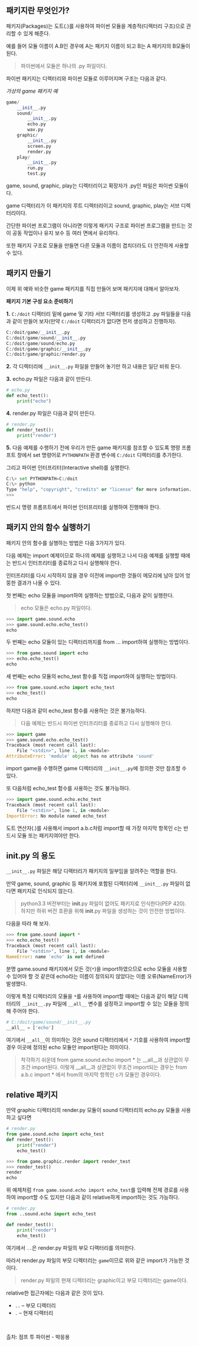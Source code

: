 ## **패키지란 무엇인가?**

패키지(Packages)는 도트(.)를 사용하여 파이썬 모듈을 계층적(디렉터리 구조)으로 관리할 수 있게 해준다.

예를 들어 모듈 이름이 A.B인 경우에 A는 패키지 이름이 되고 B는 A 패키지의 B모듈이 된다.

> 파이썬에서 모듈은 하나의 .py 파일이다.
> 

파이썬 패키지는 디렉터리와 파이썬 모듈로 이루어지며 구조는 다음과 같다.

*가상의 game 패키지 예*

```python
game/
    __init__.py
    sound/
        __init__.py
        echo.py
        wav.py
    graphic/
        __init__.py
        screen.py
        render.py
    play/
        __init__.py
        run.py
        test.py
```

game, sound, graphic, play는 디렉터리이고 확장자가 .py인 파일은 파이썬 모듈이다.

game 디렉터리가 이 패키지의 루트 디렉터리이고 sound, graphic, play는 서브 디렉터리이다.

간단한 파이썬 프로그램이 아니라면 이렇게 패키지 구조로 파이썬 프로그램을 만드는 것이 공동 작업이나 유지 보수 등 여러 면에서 유리하다.

또한 패키지 구조로 모듈을 만들면 다른 모듈과 이름이 겹치더라도 더 안전하게 사용할 수 있다.

## **패키지 만들기**

이제 위 예와 비슷한 game 패키지를 직접 만들어 보며 패키지에 대해서 알아보자.

**패키지 기본 구성 요소 준비하기**

**1.** `C:/doit` 디렉터리 밑에 game 및 기타 서브 디렉터리를 생성하고 .py 파일들을 다음과 같이 만들어 보자(만약 `C:/doit` 디렉터리가 없다면 먼저 생성하고 진행하자).

```python
C:/doit/game/__init__.py
C:/doit/game/sound/__init__.py
C:/doit/game/sound/echo.py
C:/doit/game/graphic/__init__.py
C:/doit/game/graphic/render.py
```

**2.** 각 디렉터리에 `__init__.py` 파일을 만들어 놓기만 하고 내용은 일단 비워 둔다.

**3.** echo.py 파일은 다음과 같이 만든다.

```python
# echo.py
def echo_test():
    print("echo")
```

**4.** render.py 파일은 다음과 같이 만든다.

```python
# render.py
def render_test():
    print("render")
```

**5.** 다음 예제를 수행하기 전에 우리가 만든 game 패키지를 참조할 수 있도록 명령 프롬프트 창에서 set 명령어로 `PYTHONPATH` 환경 변수에 `C:/doit` 디렉터리를 추가한다.

그리고 파이썬 인터프리터(Interactive shell)를 실행한다.

```python
C:\> set PYTHONPATH=C:/doit
C:\> python
Type "help", "copyright", "credits" or "license" for more information.
>>>
```

반드시 명령 프롬프트에서 파이썬 인터프리터를 실행하여 진행해야 한다.

## **패키지 안의 함수 실행하기**

패키지 안의 함수를 실행하는 방법은 다음 3가지가 있다.

다음 예제는 import 예제이므로 하나의 예제를 실행하고 나서 다음 예제를 실행할 때에는 반드시 인터프리터를 종료하고 다시 실행해야 한다.

인터프리터를 다시 시작하지 않을 경우 이전에 import한 것들이 메모리에 남아 있어 엉뚱한 결과가 나올 수 있다.

첫 번째는 echo 모듈을 import하여 실행하는 방법으로, 다음과 같이 실행한다.

> echo 모듈은 echo.py 파일이다.
> 

```python
>>> import game.sound.echo
>>> game.sound.echo.echo_test()
echo
```

두 번째는 echo 모듈이 있는 디렉터리까지를 from ... import하여 실행하는 방법이다.

```python
>>> from game.sound import echo
>>> echo.echo_test()
echo
```

세 번째는 echo 모듈의 echo_test 함수를 직접 import하여 실행하는 방법이다.

```python
>>> from game.sound.echo import echo_test
>>> echo_test()
echo
```

하지만 다음과 같이 echo_test 함수를 사용하는 것은 불가능하다.

> 다음 예제는 반드시 파이썬 인터프리터를 종료하고 다시 실행해야 한다.
> 

```python
>>> import game
>>> game.sound.echo.echo_test()
Traceback (most recent call last):
    File "<stdin>", line 1, in <module>
AttributeError: 'module' object has no attribute 'sound'
```

import game을 수행하면 game 디렉터리의 `__init__.py`에 정의한 것만 참조할 수 있다.

또 다음처럼 echo_test 함수를 사용하는 것도 불가능하다.

```python
>>> import game.sound.echo.echo_test
Traceback (most recent call last):
    File "<stdin>", line 1, in <module>
ImportError: No module named echo_test
```

도트 연산자(.)를 사용해서 import a.b.c처럼 import할 때 가장 마지막 항목인 c는 반드시 모듈 또는 패키지여야만 한다.

## **__init__.py 의 용도**

`__init__.py` 파일은 해당 디렉터리가 패키지의 일부임을 알려주는 역할을 한다.

만약 game, sound, graphic 등 패키지에 포함된 디렉터리에 `__init__.py` 파일이 없다면 패키지로 인식되지 않는다.

> python3.3 버전부터는 __init__.py 파일이 없어도 패키지로 인식한다(PEP 420). 하지만 하위 버전 호환을 위해 __init__.py 파일을 생성하는 것이 안전한 방법이다.
> 

다음을 따라 해 보자.

```python
>>> from game.sound import *
>>> echo.echo_test()
Traceback (most recent call last):
    File "<stdin>", line 1, in <module>
NameError: name 'echo' is not defined
```

분명 game.sound 패키지에서 모든 것(`*`)을 import하였으므로 echo 모듈을 사용할 수 있어야 할 것 같은데 echo라는 이름이 정의되지 않았다는 이름 오류(NameError)가 발생했다.

이렇게 특정 디렉터리의 모듈을 `*`를 사용하여 import할 때에는 다음과 같이 해당 디렉터리의 `__init__.py` 파일에 `__all__` 변수를 설정하고 import할 수 있는 모듈을 정의해 주어야 한다.

```python
# C:/doit/game/sound/__init__.py
__all__ = ['echo']
```

여기에서 `__all__`이 의미하는 것은 sound 디렉터리에서 `*` 기호를 사용하여 import할 경우 이곳에 정의된 echo 모듈만 import된다는 의미이다.

> 착각하기 쉬운데 from game.sound.echo import * 는 __all__과 상관없이 무조건 import된다. 이렇게 __all__과 상관없이 무조건 import되는 경우는 from a.b.c import * 에서 from의 마지막 항목인 c가 모듈인 경우이다.
> 

## **relative 패키지**

만약 graphic 디렉터리의 render.py 모듈이 sound 디렉터리의 echo.py 모듈을 사용하고 싶다면

```python
# render.py
from game.sound.echo import echo_test
def render_test():
    print("render")
    echo_test()
```

```python
>>> from game.graphic.render import render_test
>>> render_test()
render
echo
```

위 예제처럼 `from game.sound.echo import echo_test`를 입력해 전체 경로를 사용하여 import할 수도 있지만 다음과 같이 relative하게 import하는 것도 가능하다.

```python
# render.py
from ..sound.echo import echo_test

def render_test():
    print("render")
    echo_test()
```

여기에서 `..`은 render.py 파일의 부모 디렉터리를 의미한다.

따라서 render.py 파일의 부모 디렉터리는 `game`이므로 위와 같은 import가 가능한 것이다.

> render.py 파일의 현재 디렉터리는 graphic이고 부모 디렉터리는 game이다.
> 

relative한 접근자에는 다음과 같은 것이 있다.

- `..` – 부모 디렉터리
- `.` – 현재 디렉터리

<br>

츨차: 점프 투 파이썬 - 박응용 
